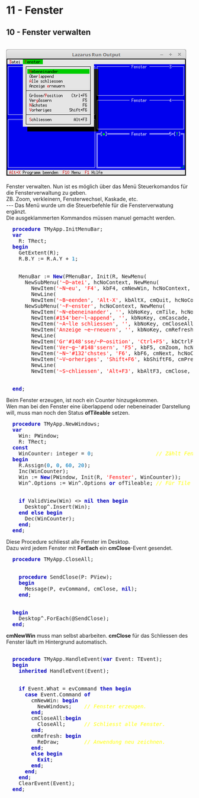 # 11 - Fenster
## 10 - Fenster verwalten
<br>
<img src="image.png" alt="Selfhtml"><br><br>
Fenster verwalten. Nun ist es möglich über das Menü Steuerkomandos für die Fensterverwaltung zu geben.<br>
ZB. Zoom, verkleinern, Fensterwechsel, Kaskade, etc.<br>
---
Das Menü wurde um die Steuerbefehle für die Fensterverwatung ergänzt.<br>
Die ausgeklammerten Kommandos müssen manuel gemacht werden.<br>
<pre><code=pascal>  <b><font color="0000BB">procedure</font></b> TMyApp.InitMenuBar;
  <b><font color="0000BB">var</font></b>
    R: TRect;
  <b><font color="0000BB">begin</font></b>
    GetExtent(R);
    R.B.Y := R.A.Y + <font color="#0077BB">1</font>;
<br>
    MenuBar := <b><font color="0000BB">New</font></b>(PMenuBar, Init(R, NewMenu(
      NewSubMenu(<font color="#FF0000">'~D~atei'</font>, hcNoContext, NewMenu(
        NewItem(<font color="#FF0000">'~N~eu'</font>, <font color="#FF0000">'F4'</font>, kbF4, cmNewWin, hcNoContext,
        NewLine(
        NewItem(<font color="#FF0000">'~B~eenden'</font>, <font color="#FF0000">'Alt-X'</font>, kbAltX, cmQuit, hcNoContext, <b><font color="0000BB">nil</font></b>)))),
      NewSubMenu(<font color="#FF0000">'~F~enster'</font>, hcNoContext, NewMenu(
        NewItem(<font color="#FF0000">'~N~ebeneinander'</font>, <font color="#FF0000">''</font>, kbNoKey, cmTile, hcNoContext,
        NewItem(<font color="#FF0000">#154</font><font color="#FF0000">'ber~l~append'</font>, <font color="#FF0000">''</font>, kbNoKey, cmCascade, hcNoContext,
        NewItem(<font color="#FF0000">'~A~lle schliessen'</font>, <font color="#FF0000">''</font>, kbNoKey, cmCloseAll, hcNoContext,
        NewItem(<font color="#FF0000">'Anzeige ~e~rneuern'</font>, <font color="#FF0000">''</font>, kbNoKey, cmRefresh, hcNoContext,
        NewLine(
        NewItem(<font color="#FF0000">'Gr'</font><font color="#FF0000">#148</font><font color="#FF0000">'sse/~P~osition'</font>, <font color="#FF0000">'Ctrl+F5'</font>, kbCtrlF5, cmResize, hcNoContext,
        NewItem(<font color="#FF0000">'Ver~g~'</font><font color="#FF0000">#148</font><font color="#FF0000">'ssern'</font>, <font color="#FF0000">'F5'</font>, kbF5, cmZoom, hcNoContext,
        NewItem(<font color="#FF0000">'~N~'</font><font color="#FF0000">#132</font><font color="#FF0000">'chstes'</font>, <font color="#FF0000">'F6'</font>, kbF6, cmNext, hcNoContext,
        NewItem(<font color="#FF0000">'~V~orheriges'</font>, <font color="#FF0000">'Shift+F6'</font>, kbShiftF6, cmPrev, hcNoContext,
        NewLine(
        NewItem(<font color="#FF0000">'~S~chliessen'</font>, <font color="#FF0000">'Alt+F3'</font>, kbAltF3, cmClose, hcNoContext, <b><font color="0000BB">Nil</font></b>)))))))))))), <b><font color="0000BB">nil</font></b>)))));
<br>
  <b><font color="0000BB">end</font></b>;</code></pre>
Beim Fenster erzeugen, ist noch ein Counter hinzugekommen.<br>
Wen man bei den Fenster eine überlappend oder nebeneinader Darstellung will, muss man noch den Status <b>ofTileable</b> setzen.<br>
<pre><code=pascal>  <b><font color="0000BB">procedure</font></b> TMyApp.NewWindows;
  <b><font color="0000BB">var</font></b>
    Win: PWindow;
    R: TRect;
  <b><font color="0000BB">const</font></b>
    WinCounter: integer = <font color="#0077BB">0</font>;                    <i><font color="#FFFF00">// Zählt Fenster</font></i>
  <b><font color="0000BB">begin</font></b>
    R.Assign(<font color="#0077BB">0</font>, <font color="#0077BB">0</font>, <font color="#0077BB">60</font>, <font color="#0077BB">20</font>);
    Inc(WinCounter);
    Win := <b><font color="0000BB">New</font></b>(PWindow, Init(R, <font color="#FF0000">'Fenster'</font>, WinCounter));
    Win^.Options := Win^.Options <b><font color="0000BB">or</font></b> ofTileable; <i><font color="#FFFF00">// Für Tile und Cascade</font></i>
<br>
    <b><font color="0000BB">if</font></b> ValidView(Win) <> <b><font color="0000BB">nil</font></b> <b><font color="0000BB">then</font></b> <b><font color="0000BB">begin</font></b>
      Desktop^.Insert(Win);
    <b><font color="0000BB">end</font></b> <b><font color="0000BB">else</font></b> <b><font color="0000BB">begin</font></b>
      Dec(WinCounter);
    <b><font color="0000BB">end</font></b>;
  <b><font color="0000BB">end</font></b>;</code></pre>
Diese Procedure schliesst alle Fenster im Desktop.<br>
Dazu wird jedem Fenster mit <b>ForEach</b> ein <b>cmClose</b>-Event gesendet.<br>
<pre><code=pascal>  <b><font color="0000BB">procedure</font></b> TMyApp.CloseAll;
<br>
    <b><font color="0000BB">procedure</font></b> SendClose(P: PView);
    <b><font color="0000BB">begin</font></b>
      Message(P, evCommand, cmClose, <b><font color="0000BB">nil</font></b>);
    <b><font color="0000BB">end</font></b>;
<br>
  <b><font color="0000BB">begin</font></b>
    Desktop^.ForEach(@SendClose);
  <b><font color="0000BB">end</font></b>;</code></pre>
<b>cmNewWin</b> muss man selbst abarbeiten. <b>cmClose</b> für das Schliessen des Fenster läuft im Hintergrund automatisch.<br>
<pre><code=pascal>
  <b><font color="0000BB">procedure</font></b> TMyApp.HandleEvent(<b><font color="0000BB">var</font></b> Event: TEvent);
  <b><font color="0000BB">begin</font></b>
    <b><font color="0000BB">inherited</font></b> HandleEvent(Event);
<br>
    <b><font color="0000BB">if</font></b> Event.What = evCommand <b><font color="0000BB">then</font></b> <b><font color="0000BB">begin</font></b>
      <b><font color="0000BB">case</font></b> Event.Command <b><font color="0000BB">of</font></b>
        cmNewWin: <b><font color="0000BB">begin</font></b>
          NewWindows;    <i><font color="#FFFF00">// Fenster erzeugen.</font></i>
        <b><font color="0000BB">end</font></b>;
        cmCloseAll:<b><font color="0000BB">begin</font></b>
          CloseAll;      <i><font color="#FFFF00">// Schliesst alle Fenster.</font></i>
        <b><font color="0000BB">end</font></b>;
        cmRefresh: <b><font color="0000BB">begin</font></b>
          ReDraw;        <i><font color="#FFFF00">// Anwendung neu zeichnen.</font></i>
        <b><font color="0000BB">end</font></b>;
        <b><font color="0000BB">else</font></b> <b><font color="0000BB">begin</font></b>
          <b><font color="0000BB">Exit</font></b>;
        <b><font color="0000BB">end</font></b>;
      <b><font color="0000BB">end</font></b>;
    <b><font color="0000BB">end</font></b>;
    ClearEvent(Event);
  <b><font color="0000BB">end</font></b>;</code></pre>
<br>
